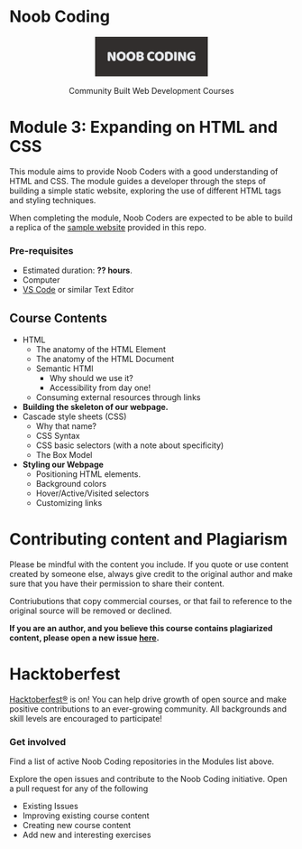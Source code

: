 #  Noob Coding

<p align="center">
  <img src="https://github.com/N0obCoding/Courses/blob/master/assets/NoobCoding-500x175.png?raw=true" width="200">
</p>
<p align="center">Community Built Web Development Courses</p>

# **Module 3:** Expanding on HTML and CSS
This module aims to provide Noob Coders with a good understanding of HTML and CSS. The module guides a developer through the steps of building a simple static website, exploring the use of different HTML tags and styling techniques.

When completing the module, Noob Coders are expected to be able to build a replica of the [sample website](https://github.com/N0obCoding/Expanding-on-HTML-and-CSS/assets/website) provided in this repo.

### Pre-requisites
* Estimated duration: **?? hours**.
* Computer
* [VS Code](https://code.visualstudio.com/) or similar Text Editor

## Course Contents
* HTML
    * The anatomy of the HTML Element
    * The anatomy of the HTML Document
    * Semantic HTMl
        * Why should we use it?
        * Accessibility from day one!
    * Consuming external resources through links
* **Building the skeleton of our webpage.**
* Cascade style sheets (CSS)
    * Why that name?
    * CSS Syntax
    * CSS basic selectors (with a note about specificity)
    * The Box Model
* **Styling our Webpage**
    * Positioning HTML elements.
    * Background colors
    * Hover/Active/Visited selectors
    * Customizing links

# Contributing content and Plagiarism
Please be mindful with the content you include. If you quote or use content created by someone else, always give credit to the original author and make sure that you have their permission to share their content.

Contriubutions that copy commercial courses, or that fail to reference to the original source will be removed or declined.

**If you are an author, and you believe this course contains plagiarized content, please open a new issue [here](https://github.com/N0obCoding/Expanding-on-HTML-and-CSS/issues/new).**

# Hacktoberfest
[Hacktoberfest®](https://hacktoberfest.digitalocean.com/) is on! You can help drive growth of open source and make positive contributions to an ever-growing community. All backgrounds and skill levels are encouraged to participate!

### Get involved
Find a list of active Noob Coding repositories in the Modules list above.

Explore the open issues and contribute to the Noob Coding initiative.
Open a pull request for any of the following
* Existing Issues
* Improving existing course content
* Creating new course content
* Add new and interesting exercises

